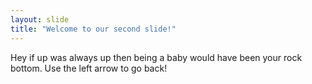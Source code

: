 ```yaml
---
layout: slide
title: "Welcome to our second slide!"
---
```

Hey if up was always up then being a baby would have been your rock bottom.
Use the left arrow to go back!
